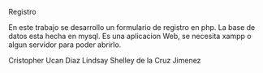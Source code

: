Registro

En este trabajo se desarrollo un formulario de registro en php.
La base de datos esta hecha en mysql.
Es una aplicacion Web, se necesita xampp o algun servidor para poder abrirlo.

Cristopher Ucan Diaz
Lindsay Shelley de la Cruz Jimenez